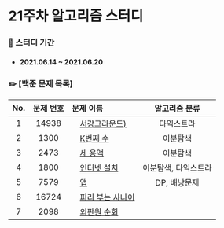 # 21주차 알고리즘 스터디

### 📖 스터디 기간
- #### 2021.06.14 ~ 2021.06.20


### ✏️ [백준 문제 목록]
|No.|문제 번호|문제 이름|알고리즘 분류|
|:---:|:---:|:---|:---:| 
|1|14938|<img src="https://d2gd6pc034wcta.cloudfront.net/tier/12.svg" width="12"> [서강그라운드)](https://www.acmicpc.net/problem/15591)|다익스트라| 
|2|1300|<img src="https://d2gd6pc034wcta.cloudfront.net/tier/13.svg" width="12"> [K번째 수](https://www.acmicpc.net/problem/12025)|이분탐색| 
|3|2473|<img src="https://d2gd6pc034wcta.cloudfront.net/tier/12.svg" width="12"> [세 용액](https://www.acmicpc.net/problem/14466)|이분탐색|
|4|1800|<img src="https://d2gd6pc034wcta.cloudfront.net/tier/14.svg" width="12"> [인터넷 설치](https://www.acmicpc.net/problem/2096)|이분탐색, 다익스트라|
|5|7579|<img src="https://d2gd6pc034wcta.cloudfront.net/tier/13.svg" width="12"> [앱](https://www.acmicpc.net/problem/1005)|DP, 배낭문제|
|6|16724|<img src="https://d2gd6pc034wcta.cloudfront.net/tier/14.svg" width="12"> [피리 부는 사나이](https://www.acmicpc.net/problem/17780)||
|7|2098|<img src="https://d2gd6pc034wcta.cloudfront.net/tier/15.svg" width="12"> [외판원 순회](https://www.acmicpc.net/problem/15732)||
